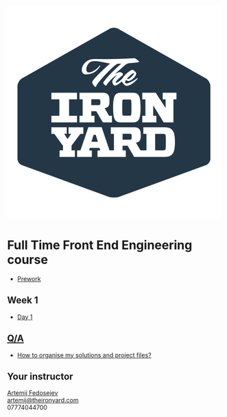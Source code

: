 ![](tiy-logo.png)

# Full Time Front End Engineering course

+ [Prework](./prework.md)

## Week 1

+ [Day 1](week-01/day-01/README.md)

## [Q/A](questions-and-answers.md)

+ [How to organise my solutions and project files?](questions-and-answers.md#how-to-organise-my-solutions-and-project-files)

## Your instructor

[Artemij Fedosejev](http://artemij.com)<br>
artemij@theironyard.com<br>
07774044700
